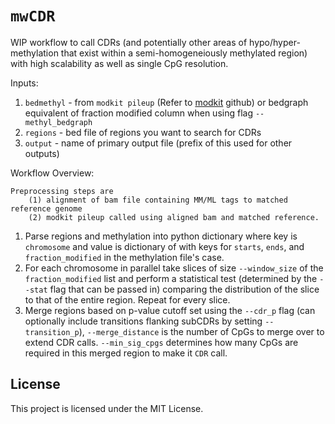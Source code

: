 # `mwCDR`

WIP workflow to call CDRs (and potentially other areas of hypo/hyper-methylation that exist within a semi-homogeneiously methylated region) with high scalability as well as single CpG resolution.

Inputs: 
1. `bedmethyl` - from `modkit pileup` (Refer to [modkit](https://github.com/nanoporetech/modkit) github) or bedgraph equivalent of fraction modified column when using flag `--methyl_bedgraph`
2. `regions` - bed file of regions you want to search for CDRs
3. `output` - name of primary output file (prefix of this used for other outputs)

Workflow Overview:
```
Preprocessing steps are 
    (1) alignment of bam file containing MM/ML tags to matched reference genome 
    (2) modkit pileup called using aligned bam and matched reference. 
```

1. Parse regions and methylation into python dictionary where key is `chromosome` and value is dictionary of with keys for `starts`, `ends`, and `fraction_modified` in the methylation file's case.
2. For each chromosome in parallel take slices of size `--window_size` of the `fraction_modified` list and perform a statistical test (determined by the `--stat` flag that can be passed in) comparing the distribution of the slice to that of the entire region. Repeat for every slice. 
3. Merge regions based on p-value cutoff set using the `--cdr_p` flag (can optionally include transitions flanking subCDRs by setting `--transition_p`), `--merge_distance` is the number of CpGs to merge over to extend CDR calls. `--min_sig_cpgs` determines how many CpGs are required in this merged region to make it `CDR` call. 

## License
This project is licensed under the MIT License.